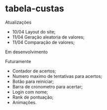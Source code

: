 # tabela-custas

Atualizações
* 10/04 Layout do site;
* 11/04 Geração aleatoria de valores;
* 11/04 Comparação de valores;

Em desenvolvimento


Futuramente
* Contador de acertos;
* Numero maximo de tentativas para acertos;
* Botão para reiniciar;
* Barra de cronometro para acertar;
* Login com nome;
* Rank de pontuação;
* Animações.
